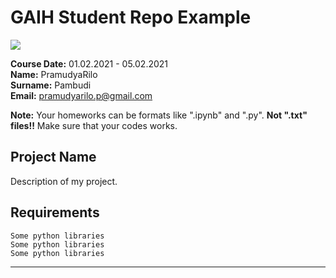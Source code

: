 # GAIH Student Repo Example
![](img/logo.png)

**Course Date:** 01.02.2021 - 05.02.2021  
**Name:** PramudyaRilo  
**Surname:** Pambudi  
**Email:** pramudyarilo.p@gmail.com  

**Note:** Your homeworks can be formats like ".ipynb" and ".py". **Not ".txt" files!!** Make sure that your codes works.  

## Project Name
Description of my project.

## Requirements
```
Some python libraries
Some python libraries
Some python libraries
```
---
